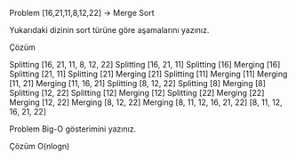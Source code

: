 Problem
[16,21,11,8,12,22] -> Merge Sort


Yukarıdaki dizinin sort türüne göre aşamalarını yazınız.

Çözüm

Splitting  [16, 21, 11, 8, 12, 22]
Splitting  [16, 21, 11]
Splitting  [16]
Merging  [16]
Splitting  [21, 11]
Splitting  [21]
Merging  [21]
Splitting  [11]
Merging  [11]
Merging  [11, 21]
Merging  [11, 16, 21]
Splitting  [8, 12, 22]
Splitting  [8]
Merging  [8]
Splitting  [12, 22]
Splitting  [12]
Merging  [12]
Splitting  [22]
Merging  [22]
Merging  [12, 22]
Merging  [8, 12, 22]
Merging  [8, 11, 12, 16, 21, 22]
[8, 11, 12, 16, 21, 22]



Problem
Big-O gösterimini yazınız.


Çözüm
O(nlogn)
